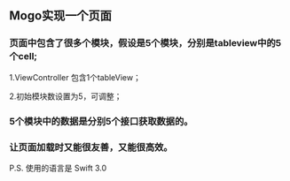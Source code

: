 ## Mogo实现一个页面

### 页面中包含了很多个模块，假设是5个模块，分别是tableview中的5个cell;

1.ViewController 包含1个tableView；

2.初始模块数设置为5，可调整；

### 5个模块中的数据是分别5个接口获取数据的。



### 让页面加载时又能很友善，又能很高效。




P.S. 使用的语言是 Swift 3.0
